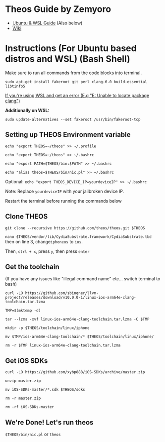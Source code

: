 # Theos Guide by Zemyoro
* [Ubuntu & WSL Guide](https://github.com/Zemyoro/theos-guide/wiki/Instructions-(For-Ubuntu-based-distros-and-WSL)(Bash-Shell)) (Also below)
* [Wiki](https://github.com/Zemyoro/theos-guide/wiki)

# Instructions (For Ubuntu based distros and WSL) (Bash Shell)
Make sure to run all commands from the code blocks into terminal.


`sudo apt-get install fakeroot git perl clang-6.0 build-essential libtinfo5`

[If you're using WSL and get an error (E.g "E: Unable to locate package clang")](https://github.com/Zemyoro/theos-guide/wiki/WSL-Errors)

**Additionally on WSL:**

`sudo update-alternatives --set fakeroot /usr/bin/fakeroot-tcp`


## Setting up THEOS Environment variable

`echo "export THEOS=~/theos" >> ~/.profile`

`echo "export THEOS=~/theos" >> ~/.bashrc`

`echo "export PATH=$THEOS/bin:$PATH" >> ~/.bashrc`

`echo "alias theos=$THEOS/bin/nic.pl" >> ~/.bashrc`

Optional: `echo "export THEOS_DEVICE_IP=yourdeviceIP" >> ~/.bashrc`

Note: Replace `yourdeviceIP` with your jailbroken device IP.

Restart the terminal before running the commands below

## Clone THEOS

`git clone --recursive https://github.com/theos/theos.git $THEOS`

`nano $THEOS/vendor/lib/CydiaSubstrate.framework/CydiaSubstrate.tbd` then on line 3, change`iphoneos` to `ios`.

Then, `ctrl + x`, press `y`, then press `enter`

## Get the toolchain
(If you have any issues like "illegal command name" etc... switch terminal to bash)

`curl -LO https://github.com/sbingner/llvm-project/releases/download/v10.0.0-1/linux-ios-arm64e-clang-toolchain.tar.lzma`

`TMP=$(mktemp -d)`

`tar --lzma -xvf linux-ios-arm64e-clang-toolchain.tar.lzma -C $TMP`

`mkdir -p $THEOS/toolchain/linux/iphone`

`mv $TMP/ios-arm64e-clang-toolchain/* $THEOS/toolchain/linux/iphone/`

`rm -r $TMP linux-ios-arm64e-clang-toolchain.tar.lzma`

## Get iOS SDKs

`curl -LO https://github.com/xybp888/iOS-SDKs/archive/master.zip`

`unzip master.zip`

`mv iOS-SDKs-master/*.sdk $THEOS/sdks`

`rm -r master.zip`

`rm -rf iOS-SDKs-master`

## We're Done! Let's run theos

`$THEOS/bin/nic.pl`
or
`theos`
